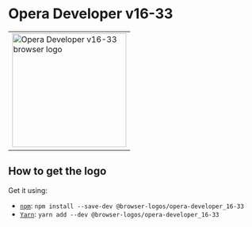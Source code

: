 Opera Developer v16-33
======================

<!-- markdownlint-disable line-length no-inline-html -->
<table>
    <tr height=240>
        <td>
            <a href="https://github.com/alrra/browser-logos/tree/896ab303b43decd25c518ea5dc0081e6974d344a/src/archive/opera-developer_16-33">
                <img width=230 src="https://raw.githubusercontent.com/alrra/browser-logos/896ab303b43decd25c518ea5dc0081e6974d344a/src/archive/opera-developer_16-33/opera-developer_16-33_512x512.png" alt="Opera Developer v16-33 browser logo">
            </a>
        </td>
    </tr>
</table>
<!-- markdownlint-enable line-length no-inline-html -->

How to get the logo
-------------------

Get it using:

* [`npm`][npm]: `npm install --save-dev @browser-logos/opera-developer_16-33`
* [`Yarn`][yarn]: `yarn add --dev @browser-logos/opera-developer_16-33`

<!-- Link labels: -->

[npm]: https://www.npmjs.com/
[yarn]: https://yarnpkg.com/

